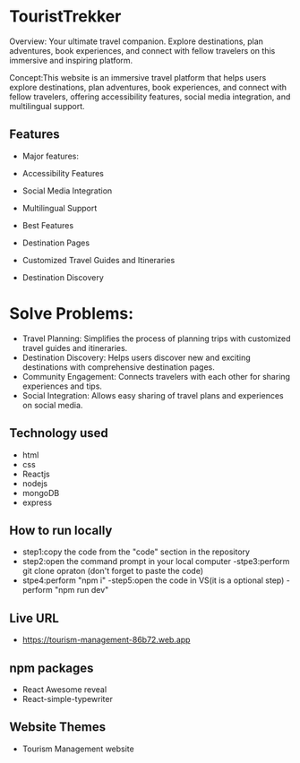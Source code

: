 
# TouristTrekker

Overview: Your ultimate travel companion. Explore destinations, plan adventures, book experiences, and connect with fellow travelers on this immersive and inspiring platform.

Concept:This website is an immersive travel platform that helps users explore destinations, plan adventures, book experiences, and connect with fellow travelers, offering accessibility features, social media integration, and multilingual support.

## Features
- Major features:
 - Accessibility Features
 - Social Media Integration
 - Multilingual Support

- Best Features
 - Destination Pages
 - Customized Travel Guides and Itineraries
 - Destination Discovery

# Solve Problems:
- Travel Planning: Simplifies the process of planning trips with customized travel guides and itineraries.
- Destination Discovery: Helps users discover new and exciting destinations with comprehensive destination pages.
- Community Engagement: Connects travelers with each other for sharing experiences and tips.
- Social Integration: Allows easy sharing of travel plans and experiences on social media.


## Technology used
- html
- css
- Reactjs
- nodejs
- mongoDB
- express

## How to run locally
- step1:copy the code from the "code" section in the repository
- step2:open the command prompt in your local computer
-stpe3:perform git clone opraton (don't forget to paste the code)
- stpe4:perform "npm i"
-step5:open the code in VS(it is a optional step)
-perform "npm run dev"

## Live URL
- https://tourism-management-86b72.web.app
## npm  packages
-  React Awesome reveal
-  React-simple-typewriter
## Website Themes
- Tourism Management website
